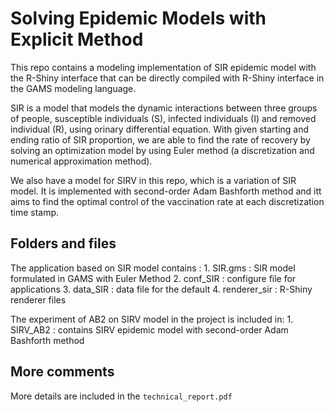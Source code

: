 # Solving Epidemic Models with Explicit Method
This repo contains a modeling implementation of SIR epidemic model with the R-Shiny interface that can be directly compiled with R-Shiny interface in the GAMS modeling language. 

SIR is a model that models the dynamic interactions between three groups of people, susceptible individuals (S), infected individuals (I) and removed individual (R), using orinary differential equation. With given starting and ending ratio of SIR proportion, we are able to find the rate of recovery by solving an optimization model by using Euler method (a discretization and numerical approximation method).

We also have a model for SIRV in this repo, which is a variation of SIR model. It is implemented with second-order Adam Bashforth method and itt aims to find the optimal control of the vaccination rate at each discretization time stamp.

## Folders and files
The application based on SIR model contains :
	1. SIR.gms : SIR model formulated in GAMS with Euler Method
	2. conf_SIR : configure file for applications
	3. data_SIR : data file for the default 
	4. renderer_sir : R-Shiny renderer files

The experiment of AB2 on SIRV model in the project is included in:
	1. SIRV_AB2 : contains SIRV epidemic model with second-order Adam Bashforth method

## More comments
More details are included in the `technical_report.pdf`
